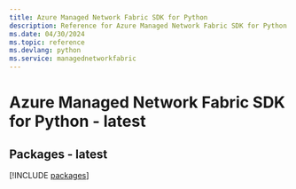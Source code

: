 ```yaml
---
title: Azure Managed Network Fabric SDK for Python
description: Reference for Azure Managed Network Fabric SDK for Python
ms.date: 04/30/2024
ms.topic: reference
ms.devlang: python
ms.service: managednetworkfabric
---
```

# Azure Managed Network Fabric SDK for Python - latest
## Packages - latest
[!INCLUDE [packages](managed-network-fabric-index.md)]